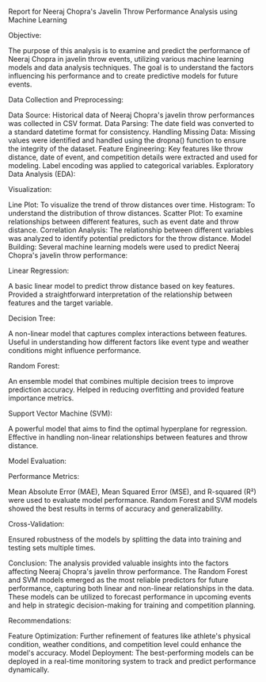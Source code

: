 Report for Neeraj Chopra's Javelin Throw Performance Analysis using Machine Learning 

Objective:

The purpose of this analysis is to examine and predict the performance of Neeraj Chopra in javelin throw events, utilizing various machine learning models and data analysis techniques. The goal is to understand the factors influencing his performance and to create predictive models for future events.

Data Collection and Preprocessing:

Data Source: Historical data of Neeraj Chopra's javelin throw performances was collected in CSV format.
Data Parsing: The date field was converted to a standard datetime format for consistency.
Handling Missing Data: Missing values were identified and handled using the dropna() function to ensure the integrity of the dataset.
Feature Engineering: Key features like throw distance, date of event, and competition details were extracted and used for modeling. Label encoding was applied to categorical variables.
Exploratory Data Analysis (EDA):

Visualization:

Line Plot: To visualize the trend of throw distances over time.
Histogram: To understand the distribution of throw distances.
Scatter Plot: To examine relationships between different features, such as event date and throw distance.
Correlation Analysis: The relationship between different variables was analyzed to identify potential predictors for the throw distance.
Model Building:
Several machine learning models were used to predict Neeraj Chopra's javelin throw performance:

Linear Regression:

A basic linear model to predict throw distance based on key features.
Provided a straightforward interpretation of the relationship between features and the target variable.

Decision Tree:

A non-linear model that captures complex interactions between features.
Useful in understanding how different factors like event type and weather conditions might influence performance.

Random Forest:

An ensemble model that combines multiple decision trees to improve prediction accuracy.
Helped in reducing overfitting and provided feature importance metrics.

Support Vector Machine (SVM):

A powerful model that aims to find the optimal hyperplane for regression.
Effective in handling non-linear relationships between features and throw distance.

Model Evaluation:

Performance Metrics:

Mean Absolute Error (MAE), Mean Squared Error (MSE), and R-squared (R²) were used to evaluate model performance.
Random Forest and SVM models showed the best results in terms of accuracy and generalizability.

Cross-Validation:

Ensured robustness of the models by splitting the data into training and testing sets multiple times.

Conclusion:
The analysis provided valuable insights into the factors affecting Neeraj Chopra's javelin throw performance. The Random Forest and SVM models emerged as the most reliable predictors for future performance, capturing both linear and non-linear relationships in the data. These models can be utilized to forecast performance in upcoming events and help in strategic decision-making for training and competition planning.

Recommendations:

Feature Optimization: Further refinement of features like athlete's physical condition, weather conditions, and competition level could enhance the model's accuracy.
Model Deployment: The best-performing models can be deployed in a real-time monitoring system to track and predict performance dynamically.
